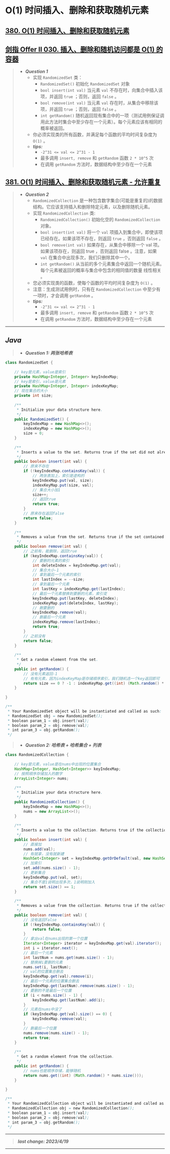 # O(1) 时间插入、删除和获取随机元素

## [380. O(1) 时间插入、删除和获取随机元素](https://leetcode.cn/problems/insert-delete-getrandom-o1/)

## [剑指 Offer II 030. 插入、删除和随机访问都是 O(1) 的容器](https://leetcode.cn/problems/FortPu/)

> - ***Question 1***
>   - 实现 `RandomizedSet` 类：
>     - `RandomizedSet()` 初始化 `RandomizedSet` 对象
>     - `bool insert(int val)` 当元素 `val` 不存在时，向集合中插入该项，并返回 `true` ；否则，返回 `false` 。
>     - `bool remove(int val)` 当元素 `val` 存在时，从集合中移除该项，并返回 `true` ；否则，返回 `false` 。
>     - `int getRandom()` 随机返回现有集合中的一项（测试用例保证调用此方法时集合中至少存在一个元素）。每个元素应该有相同的概率被返回。
>   - 你必须实现类的所有函数，并满足每个函数的平均时间复杂度为 `O(1)` 。
>   - ***tips:***
>     - `-2^31 <= val <= 2^31 - 1`
>     - 最多调用 `insert, remove` 和 `getRandom` 函数 `2 * 10^5` 次
>     - 在调用 `getRandom` 方法时，数据结构中至少存在一个元素

## [381. O(1) 时间插入、删除和获取随机元素 - 允许重复](https://leetcode.cn/problems/insert-delete-getrandom-o1-duplicates-allowed/)

> - ***Question 2***
>   - `RandomizedCollection` 是一种包含数字集合(可能是重复的)的数据结构。它应该支持插入和删除特定元素，以及删除随机元素。
>   - 实现 `RandomizedCollection` 类:
>     - `RandomizedCollection()` 初始化空的 `RandomizedCollection` 对象。
>     - `bool insert(int val)` 将一个 `val` 项插入到集合中，即使该项已经存在。如果该项不存在，则返回 `true` ，否则返回 `false` 。
>     - `bool remove(int val)` 如果存在，从集合中移除一个 val 项。如果该项存在，则返回 true ，否则返回 false 。注意，如果 `val` 在集合中出现多次，我们只删除其中一个。
>     - `int getRandom()` 从当前的多个元素集合中返回一个随机元素。每个元素被返回的概率与集合中包含的相同值的数量 线性相关 。
>   - 您必须实现类的函数，使每个函数的平均时间复杂度为 `O(1)` 。
>   - 注意：生成测试用例时，只有在 `RandomizedCollection` 中至少有一项时，才会调用 `getRandom` 。
>   - ***tips:***
>     - `-2^31 <= val <= 2^31 - 1`
>     - 最多调用 `insert, remove` 和 `getRandom` 函数 `2 * 10^5` 次
>     - 在调用 `getRandom` 方法时，数据结构中至少存在一个元素

---

## *Java*

> - ***Question 1: 两张哈希表***

```java
class RandomizedSet {
    
    // key是元素，value是索引
    private HashMap<Integer, Integer> keyIndexMap;
    // key是索引，value是元素
    private HashMap<Integer, Integer> indexKeyMap;
    // 现在集合的大小
    private int size;
    
    /**
     * Initialize your data structure here.
     */
    public RandomizedSet() {
        keyIndexMap = new HashMap<>();
        indexKeyMap = new HashMap<>();
        size = 0;
    }
    
    /**
     * Inserts a value to the set. Returns true if the set did not already contain the specified element.
     */
    public boolean insert(int val) {
        // 原来不存在
        if (!keyIndexMap.containsKey(val)) {
            // 两张表加上，索引是虚构的
            keyIndexMap.put(val, size);
            indexKeyMap.put(size, val);
            // 集合大小加1
            size++;
            // 返回true
            return true;
        }
        // 原来存在返回false
        return false;
    }
    
    /**
     * Removes a value from the set. Returns true if the set contained the specified element.
     */
    public boolean remove(int val) {
        // 之前有，能删除，返回true
        if (keyIndexMap.containsKey(val)) {
            // 要删的元素的索引
            int deleteIndex = keyIndexMap.get(val);
            // 集合大小-1
            // 拿到最后一个元素的索引
            int lastIndex = --size;
            // 拿到最后一个元素
            int lastKey = indexKeyMap.get(lastIndex);
            // 最后一个元素替换到要删的元素，索引变
            keyIndexMap.put(lastKey, deleteIndex);
            indexKeyMap.put(deleteIndex, lastKey);
            // 删要删的
            keyIndexMap.remove(val);
            // 删最后一个元素
            indexKeyMap.remove(lastIndex);
            return true;
        }
        // 之前没有
        return false;
    }
    
    /**
     * Get a random element from the set.
     */
    public int getRandom() {
        // 没有元素返回-1
        // 有有元素，因为indexKeyMap是存储顺序索引，我们随机选一个key返回即可
        return size == 0 ? -1 : indexKeyMap.get((int) (Math.random() * size));
    }
    
}

/**
 * Your RandomizedSet object will be instantiated and called as such:
 * RandomizedSet obj = new RandomizedSet();
 * boolean param_1 = obj.insert(val);
 * boolean param_2 = obj.remove(val);
 * int param_3 = obj.getRandom();
 */
```

> - ***Question 2: 哈希表 + 哈希集合 + 列表***

```java
class RandomizedCollection {
    
    // key是元素，value是在nums中出现的位置集合
    HashMap<Integer, HashSet<Integer>> keyIndexMap;
    // 按照顺序存储加入的数字
    ArrayList<Integer> nums;
    
    /**
     * Initialize your data structure here.
     */
    public RandomizedCollection() {
        keyIndexMap = new HashMap<>();
        nums = new ArrayList<>();
    }
    
    /**
     * Inserts a value to the collection. Returns true if the collection did not already contain the specified element.
     */
    public boolean insert(int val) {
        // 直接加
        nums.add(val);
        // 有就拿，没有就新建
        HashSet<Integer> set = keyIndexMap.getOrDefault(val, new HashSet<>());
        // 加索引
        set.add(nums.size() - 1);
        // 更新集合
        keyIndexMap.put(val, set);
        // 集合不是1说明出现多次，1说明刚加入
        return set.size() == 1;
    }
    
    /**
     * Removes a value from the collection. Returns true if the collection contained the specified element.
     */
    public boolean remove(int val) {
        // 没有返回false
        if (!keyIndexMap.containsKey(val)) {
            return false;
        }
        // 拿出val在nums出现的第一个位置
        Iterator<Integer> iterator = keyIndexMap.get(val).iterator();
        int i = iterator.next();
        // 最后一个元素
        int lastNum = nums.get(nums.size() - 1);
        // 替换掉i要删的元素
        nums.set(i, lastNum);
        // val的位置集合删去
        keyIndexMap.get(val).remove(i);
        // 最后一个元素的位置集合删去
        keyIndexMap.get(lastNum).remove(nums.size() - 1);
        // 要删的不是最后一个位置
        if (i < nums.size() - 1) {
            keyIndexMap.get(lastNum).add(i);
        }
        // 元素在nums中没了
        if (keyIndexMap.get(val).size() == 0) {
            keyIndexMap.remove(val);
        }
        // 删最后一个位置
        nums.remove(nums.size() - 1);
        return true;
    }
    
    /**
     * Get a random element from the collection.
     */
    public int getRandom() {
        // nums也是顺序存储，能够随机
        return nums.get((int) (Math.random() * nums.size()));
    }
    
}

/**
 * Your RandomizedCollection object will be instantiated and called as such:
 * RandomizedCollection obj = new RandomizedCollection();
 * boolean param_1 = obj.insert(val);
 * boolean param_2 = obj.remove(val);
 * int param_3 = obj.getRandom();
 */
```

---

> ***last change: 2023/4/19***

---
